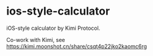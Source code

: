# ios-style-calculator

iOS-style calculator by Kimi Protocol.

Co-work with Kimi, see https://kimi.moonshot.cn/share/csqt4p22jko2kaomc6rg

